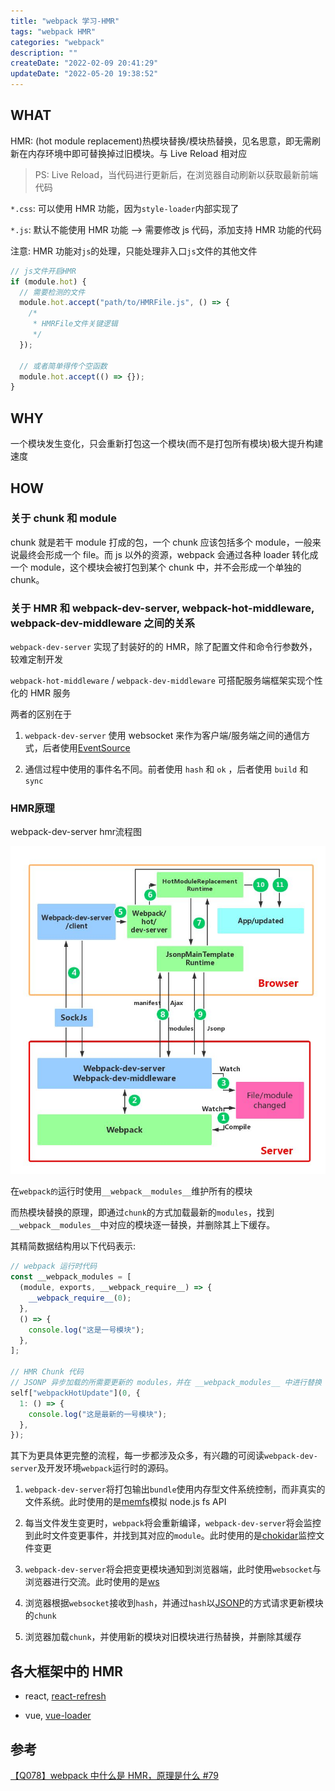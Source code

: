 ```yaml
---
title: "webpack 学习-HMR"
tags: "webpack HMR"
categories: "webpack"
description: ""
createDate: "2022-02-09 20:41:29"
updateDate: "2022-05-20 19:38:52"
---
```


## WHAT

HMR: (hot module replacement)热模块替换/模块热替换，见名思意，即无需刷新在内存环境中即可替换掉过旧模块。与 Live Reload 相对应

> PS: Live Reload，当代码进行更新后，在浏览器自动刷新以获取最新前端代码

`*.css`: 可以使用 HMR 功能，因为`style-loader`内部实现了

`*.js`: 默认不能使用 HMR 功能 --> 需要修改 js 代码，添加支持 HMR 功能的代码

注意: HMR 功能对`js`的处理，只能处理非入口`js`文件的其他文件

```js
// js文件开启HMR
if (module.hot) {
  // 需要检测的文件
  module.hot.accept("path/to/HMRFile.js", () => {
    /*
     * HMRFile文件关键逻辑
     */
  });

  // 或者简单得传个空函数
  module.hot.accept(() => {});
}
```

## WHY

一个模块发生变化，只会重新打包这一个模块(而不是打包所有模块)极大提升构建速度

## HOW

### 关于 chunk 和 module

chunk 就是若干 module 打成的包，一个 chunk 应该包括多个 module，一般来说最终会形成一个 file。而 js 以外的资源，webpack 会通过各种 loader 转化成一个 module，这个模块会被打包到某个 chunk 中，并不会形成一个单独的 chunk。

### 关于 HMR 和 webpack-dev-server, webpack-hot-middleware, webpack-dev-middleware 之间的关系

`webpack-dev-server` 实现了封装好的的 HMR，除了配置文件和命令行参数外，较难定制开发

`webpack-hot-middleware` / `webpack-dev-middleware` 可搭配服务端框架实现个性化的 HMR 服务

两者的区别在于

1. `webpack-dev-server` 使用 websocket 来作为客户端/服务端之间的通信方式，后者使用[EventSource](https://developer.mozilla.org/zh-CN/docs/Web/API/EventSource)

2. 通信过程中使用的事件名不同。前者使用 `hash` 和 `ok` ，后者使用 `build` 和 `sync`

### HMR原理

webpack-dev-server hmr流程图

![webpack-dev-server hmr流程图](/img/webpack-hmr-0.jpeg)

在`webpack的`运行时使用`__webpack__modules__`维护所有的模块

而热模块替换的原理，即通过`chunk`的方式加载最新的`modules`，找到`__webpack__modules__`中对应的模块逐一替换，并删除其上下缓存。

其精简数据结构用以下代码表示:

```js
// webpack 运行时代码
const __webpack_modules = [
  (module, exports, __webpack_require__) => {
    __webpack_require__(0);
  },
  () => {
    console.log("这是一号模块");
  },
];

// HMR Chunk 代码
// JSONP 异步加载的所需要更新的 modules，并在 __webpack_modules__ 中进行替换
self["webpackHotUpdate"](0, {
  1: () => {
    console.log("这是最新的一号模块");
  },
});
```

其下为更具体更完整的流程，每一步都涉及众多，有兴趣的可阅读`webpack-dev-server`及开发环境`webpack`运行时的源码。

1. `webpack-dev-server`将打包输出`bundle`使用内存型文件系统控制，而非真实的文件系统。此时使用的是[memfs](https://github.com/streamich/memfs)模拟 node.js fs API

2. 每当文件发生变更时，`webpack`将会重新编译，`webpack-dev-server`将会监控到此时文件变更事件，并找到其对应的`module`。此时使用的是[chokidar](https://github.com/paulmillr/chokidar)监控文件变更

3. `webpack-dev-server`将会把变更模块通知到浏览器端，此时使用`websocket`与浏览器进行交流。此时使用的是[ws](https://github.com/websockets/ws)

4. 浏览器根据`websocket`接收到`hash`，并通过`hash`以[JSONP](https://en.wikipedia.org/wiki/JSONP)的方式请求更新模块的`chunk`

5. 浏览器加载`chunk`，并使用新的模块对旧模块进行热替换，并删除其缓存

## 各大框架中的 HMR

- react, [react-refresh](https://github.com/facebook/react/blob/main/packages/react-refresh/README.md)

- vue, [vue-loader](https://www.npmjs.com/package/vue-loader)

## 参考

[【Q078】webpack 中什么是 HMR，原理是什么 #79](https://github.com/shfshanyue/Daily-Question/issues/79)
